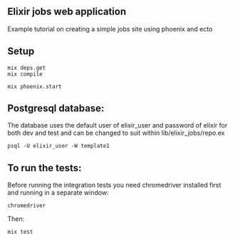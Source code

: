 ## Elixir jobs web application

Example tutorial on creating a simple jobs site using phoenix and ecto

## Setup

```
mix deps.get
mix compile

mix phoenix.start
```

## Postgresql database:

The database uses the default user of elixir_user and password of elixir
for both dev and test and can be changed to suit within lib/elixir_jobs/repo.ex

```
psql -U elixir_user -W template1
```

## To run the tests:

Before running the integration tests you need chromedriver installed first and
running in a separate window:

```
chromedriver
```

Then:

```
mix test
```

